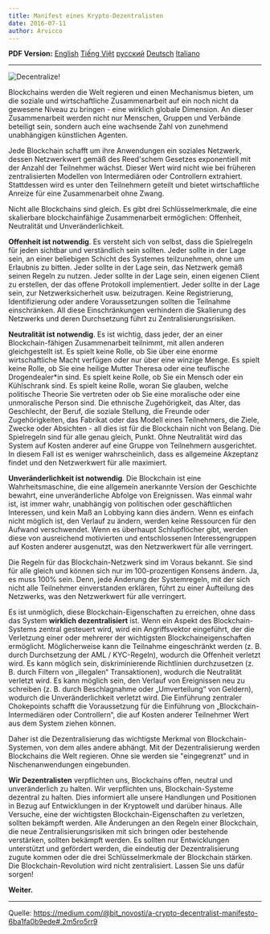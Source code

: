 ```yaml
---
title: Manifest eines Krypto-Dezentralisten
date: 2016-07-11
author: Arvicco
---
```



<b>PDF Version:</b>
 <a href="/A_Crypto-Decentralist_Manifesto.pdf"> English</a>
 <a href="/A_Crypto-Decentralist_Manifesto_vietnamese.pdf"> Tiếng Việt</a>
 <a href="/A_Crypto-Decentralist_Manifesto_russian.pdf">русский</a>
 <a href="/A_Crypto-Decentralist_Manifesto_german.pdf"> Deutsch</a>
 <a href="/A_Crypto-Decentralist_Manifesto_italian.pdf"> Italiano</a>

---


![Decentralize!](./1*gMu8qJtr2NeEuuGzvsfcnw.png)

Blockchains werden die Welt regieren und einen Mechanismus bieten, um die soziale und wirtschaftliche Zusammenarbeit auf ein noch nicht da gewesene Niveau zu bringen - eine wirklich globale Dimension. An dieser Zusammenarbeit werden nicht nur Menschen, Gruppen und Verbände beteiligt sein, sondern auch eine wachsende Zahl von zunehmend unabhängigen künstlichen
Agenten.

Jede Blockchain schafft um ihre Anwendungen ein soziales Netzwerk, dessen Netzwerkwert gemäß des Reed'schem Gesetzes exponentiell mit der Anzahl der Teilnehmer wächst. Dieser Wert wird nicht wie bei früheren zentralisierten Modellen von Intermediären oder Controllern extrahiert. Stattdessen wird es unter den Teilnehmern geteilt und bietet wirtschaftliche Anreize für eine Zusammenarbeit
ohne Zwang.

Nicht alle Blockchains sind gleich. Es gibt drei Schlüsselmerkmale, die eine skalierbare blockchainfähige Zusammenarbeit ermöglichen: Offenheit, Neutralität und Unveränderlichkeit.

**Offenheit ist notwendig**. Es versteht sich von selbst, dass die Spielregeln für jeden sichtbar und
verständlich sein sollten. Jeder sollte in der Lage sein, an einer beliebigen Schicht des Systemes
teilzunehmen, ohne um Erlaubnis zu bitten. Jeder sollte in der Lage sein, das Netzwerk gemäß seinen
Regeln zu nutzen. Jeder sollte in der Lage sein, einen eigenen Client zu erstellen, der das offene
Protokoll implementiert. Jeder sollte in der Lage sein, zur Netzwerksicherheit usw. beizutragen. Keine
Registrierung, Identifizierung oder andere Voraussetzungen sollten die Teilnahme einschränken. All
diese Einschränkungen verhindern die Skalierung des Netzwerks und deren Durchsetzung führt zu
Zentralisierungsrisiken.

**Neutralität ist notwendig**. Es ist wichtig, dass jeder, der an einer Blockchain-fähigen Zusammenarbeit
teilnimmt, mit allen anderen gleichgestellt ist. Es spielt keine Rolle, ob Sie über eine enorme
wirtschaftliche Macht verfügen oder nur über eine winzige Menge. Es spielt keine Rolle, ob Sie eine
heilige Mutter Theresa oder eine teuflische Drogendealer*in sind. Es spielt keine Rolle, ob Sie ein
Mensch oder ein Kühlschrank sind. Es spielt keine Rolle, woran Sie glauben, welche politische Theorie
Sie vertreten oder ob Sie eine moralische oder eine unmoralische Person sind. Die ethnische
Zugehörigkeit, das Alter, das Geschlecht, der Beruf, die soziale Stellung, die Freunde oder
Zugehörigkeiten, das Fabrikat oder das Modell eines Teilnehmers, die Ziele, Zwecke oder Absichten -
all dies ist für die Blockchain nicht von Belang. Die Spielregeln sind für alle genau gleich, Punkt. Ohne
Neutralität wird das System auf Kosten anderer auf eine Gruppe von Teilnehmern ausgerichtet. In
diesem Fall ist es weniger wahrscheinlich, dass es allgemeine Akzeptanz findet und den
Netzwerkwert für alle maximiert.

**Unveränderlichkeit ist notwendig**. Die Blockchain ist eine Wahrheitsmaschine, die eine allgemein
anerkannte Version der Geschichte bewahrt, eine unveränderliche Abfolge von Ereignissen. Was
einmal wahr ist, ist immer wahr, unabhängig von politischen oder geschäftlichen Interessen, und kein
Maß an Lobbying kann dies ändern. Wenn es einfach nicht möglich ist, den Verlauf zu ändern,
werden keine Ressourcen für den Aufwand verschwendet. Wenn es überhaupt Schlupflöcher gibt,
werden diese von ausreichend motivierten und entschlossenen Interessengruppen auf Kosten
anderer ausgenutzt, was den Netzwerkwert für alle verringert.

Die Regeln für das Blockchain-Netzwerk sind im Voraus bekannt. Sie sind für alle gleich und können
sich nur im 100-prozentigen Konsens ändern. Ja, es muss 100% sein. Denn, jede Änderung der
Systemregeln, mit der sich nicht alle Teilnehmer einverstanden erklären, führt zu einer Aufteilung des
Netzwerks, was den Netzwerkwert für alle verringert.

Es ist unmöglich, diese Blockchain-Eigenschaften zu erreichen, ohne dass das System **wirklich
dezentralisiert** ist. Wenn ein Aspekt des Blockchain-Systems zentral gesteuert wird, wird ein
Angriffsvektor eingeführt, der die Verletzung einer oder mehrerer der wichtigsten Blockchaineigenschaften ermöglicht. Möglicherweise kann die Teilnahme eingeschränkt werden (z. B. durch
Durchsetzung der AML / KYC-Regeln), wodurch die Offenheit verletzt wird. Es kann möglich sein,
diskriminierende Richtlinien durchzusetzen (z. B. durch Filtern von „illegalen“ Transaktionen),
wodurch die Neutralität verletzt wird. Es kann möglich sein, den Verlauf von Ereignissen neu zu
schreiben (z. B. durch Beschlagnahme oder „Umverteilung“ von Geldern), wodurch die
Unveränderlichkeit verletzt wird. Die Einführung zentraler Chokepoints schafft die Voraussetzung für die Einführung von „Blockchain-Intermediären oder Controllern“, die auf Kosten anderer Teilnehmer Wert aus dem System ziehen können. 

Daher ist die Dezentralisierung das wichtigste Merkmal von Blockchain-Systemen, von dem alles
andere abhängt. Mit der Dezentralisierung werden Blockchains die Welt regieren. Ohne sie werden
sie "eingegrenzt" und in Nischenanwendungen eingebunden.

**Wir Dezentralisten** verpflichten uns, Blockchains offen, neutral und unveränderlich zu halten. Wir
verpflichten uns, Blockchain-Systeme dezentral zu halten. Dies informiert alle unsere Handlungen
und Positionen in Bezug auf Entwicklungen in der Kryptowelt und darüber hinaus. Alle Versuche, eine
der wichtigsten Blockchain-Eigenschaften zu verletzen, sollten bekämpft werden. Alle Änderungen an
den Regeln einer Blockchain, die neue Zentralisierungsrisiken mit sich bringen oder bestehende
verstärken, sollten bekämpft werden. Es sollten nur Entwicklungen unterstützt und gefördert
werden, die eindeutig der Dezentralisierung zugute kommen oder die drei Schlüsselmerkmale der
Blockchain stärken. Die Blockchain-Revolution wird nicht zentralisiert. Lassen Sie uns dafür sorgen!

**Weiter.**

---

Quelle: https://medium.com/@bit_novosti/a-crypto-decentralist-manifesto-6ba1fa0b9ede#.2m5ro5rr9